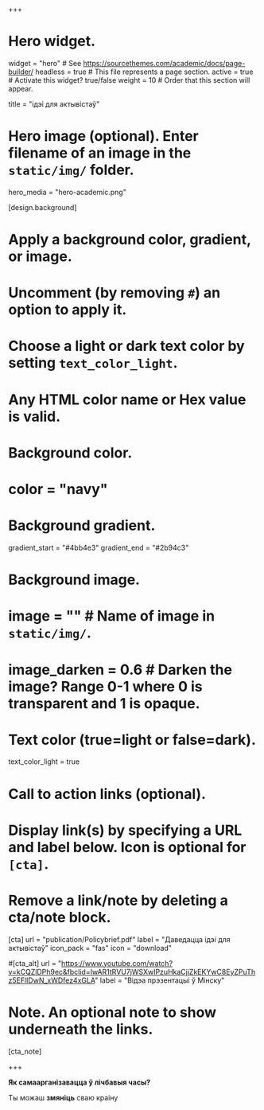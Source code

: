 +++
# Hero widget.
widget = "hero"  # See https://sourcethemes.com/academic/docs/page-builder/
headless = true  # This file represents a page section.
active = true  # Activate this widget? true/false
weight = 10  # Order that this section will appear.

title = "ідэі для актывістаў"

# Hero image (optional). Enter filename of an image in the `static/img/` folder.
hero_media = "hero-academic.png"

[design.background]
  # Apply a background color, gradient, or image.
  #   Uncomment (by removing `#`) an option to apply it.
  #   Choose a light or dark text color by setting `text_color_light`.
  #   Any HTML color name or Hex value is valid.

  # Background color.
  # color = "navy"

  # Background gradient.
  gradient_start = "#4bb4e3"
  gradient_end = "#2b94c3"

  # Background image.
  # image = ""  # Name of image in `static/img/`.
  # image_darken = 0.6  # Darken the image? Range 0-1 where 0 is transparent and 1 is opaque.

  # Text color (true=light or false=dark).
  text_color_light = true

# Call to action links (optional).
#   Display link(s) by specifying a URL and label below. Icon is optional for `[cta]`.
#   Remove a link/note by deleting a cta/note block.
[cta]
  url = "publication/Policybrief.pdf"
  label = "Даведацца ідэі для актывістаў"
  icon_pack = "fas"
  icon = "download"

#[cta_alt]
  url = "https://www.youtube.com/watch?v=kCQZlDPh9ec&fbclid=IwAR1tRVU7jWSXwIPzuHkaCjjZkEKYwC8EyZPuThz5EFlIDwN_xWDfez4xGLA"
  label = "Відэа прэзентацыі ў Мінску"

# Note. An optional note to show underneath the links.
[cta_note]

+++

**Як самаарганізавацца ў лічбавыя часы?**

Ты можаш **змяніць** сваю краіну
